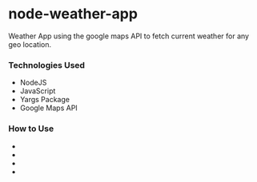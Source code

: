 # node-weather-app
Weather App using the google maps API to fetch current weather for any geo location.
<h3>Technologies Used</h3>
<ul>
  <li>NodeJS</li>
  <li>JavaScript</li>
  <li>Yargs Package</li>
  <li>Google Maps API</li>
</ul>

<h3>How to Use</h3>
<ul>
  <li></li>
  <li></li>
  <li></li>
  <li></li>
</ul>
